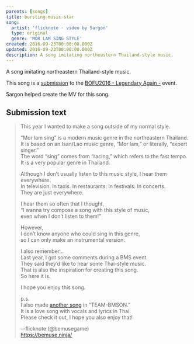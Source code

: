 ```yaml
---
parents: [songs]
title: bursting☆music☆star
song:
  artist: 'flicknote · video by 5argon'
  type: original
  genre: 'MOR LAM SING STYLE'
created: 2016-09-23T00:00:00.000Z
updated: 2016-09-23T00:00:00.000Z
description: A song imitating northeastern Thailand-style music.
---
```


A song imitating northeastern Thailand-style music.

<template>
  <YouTube id="PCRrr2kqvV8" />
</template>

This song is a [submission](http://manbow.nothing.sh/event/event.cgi?action=More_def&num=247&event=110) to the [BOFU2016 - Legendary Again -](http://bmsoffighters.net/bofu2016/) event.

5argon helped create the MV for this song.

## Submission text

> This year I wanted to make a song outside of my normal style.
>
> “Mor lam sing” is a modern music genre in the northeastern Thailand. \
> It is based on an Isan/Lao music genre, “Mor lam,” or literally, “expert singer.” \
> The word “sing” comes from “racing,” which refers to the fast tempo. \
> It is a very popular genre in Thailand.
>
> Although I don’t usually listen to this music style, I hear them everywhere. \
> In television. In taxis. In restaurants. In festivals. In concerts. \
> They are just everywhere.
>
> I hear them so often that I thought, \
> “I wanna try compose a song with this style of music, \
> even when I don’t listen to them!”
>
> However, \
> I don’t know anyone who could sing in this genre, \
> so I can only make an instrumental version.
>
> I also remember… \
> Last year, I got some comments during a BMS event. \
> They said they’d like to hear some Thai-style music. \
> That is also the inspiration for creating this song. \
> So here it is.
>
> I hope you enjoy this song.
>
> p.s. \
> I also made [another song](/music/everyday-evermore/) in “TEAM-BMSON.” \
> It is a love song with vocals and lyrics in Thai. \
> Please check it out, I hope you also enjoy that!
>
> --flicknote (@bemusegame) \
> https://bemuse.ninja/

